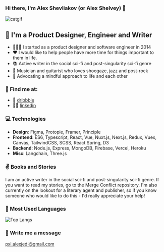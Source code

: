 ### Hi there, I'm Alex Shevliakov (or Alex Shelvey) 👋

![catgif](https://media1.giphy.com/media/v1.Y2lkPTc5MGI3NjExbGkyeXg3bjhhbzhhYjcwc3dwaHJ5aHFvaDJtemxnZDJhOGllbnJldiZlcD12MV9pbnRlcm5hbF9naWZfYnlfaWQmY3Q9Zw/JIX9t2j0ZTN9S/giphy.gif)

## 🦄 I'm a Product Designer, Engineer and Writer
- 👩🏽‍💻  I started as a product designer and software engineer in 2014
- ❤  I would like to help people have more time for things important to them in life.
- 📚  Active writer in the social sci-fi and post-singularity sci-fi genre
- 🎸  Musician and guitarist who loves shoegaze, jazz and post-rock
- 🧘  Advocating a mindful approach to life and each other

### 🔎   Find me at:
- 🎨 [dribbble](https://dribbble.com/pxlhead)
- 👨‍💼 [linkedin](https://linkedin.com/in/alexshelvey)

### 💻  Technologies
- **Design**: Figma, Protopie, Framer, Principle
- **Frontend**: ES6, Typescript, React, Vue, Nuxt.js, Next.js, Redux, Vuex, Canvas, TailwindCSS, SCSS, React Spring, D3
- **Backend**: Node.js, Express, MongoDB, Firebase, Vercel, Heroku
- **Misc**: Langchain, Three.js

### ✌️ Books and Stories 
<p>I am an active writer in the social sci-fi and post-singularity sci-fi genre. If you want to read my stories, go to the Merge Conflict repository. I'm also currently on the lookout for a literary agent and publisher, so if you know someone who would like to do this - I'd really appreciate your help!</p>


### 📙 Most Used Languages
![Top Langs](https://github-readme-stats.vercel.app/api/top-langs/?username=alexjedi&layout=compact&theme=radical)

### 📧 Write me a message
pxl.alexjedi@gmail.com


